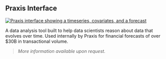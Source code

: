 ## Praxis Interface


<a class="unstyle" href="https://www.praxispioneering.com" target="_blank">

![Praxis interface showing a timeseries, covariates, and a forecast](static/images/praxis.png)

</a>


A data analysis tool built to help data scientists reason about data that
evolves over time. Used internally by Praxis for financial forecasts of over
$30B in transactional volume.

> _More information available upon request._
